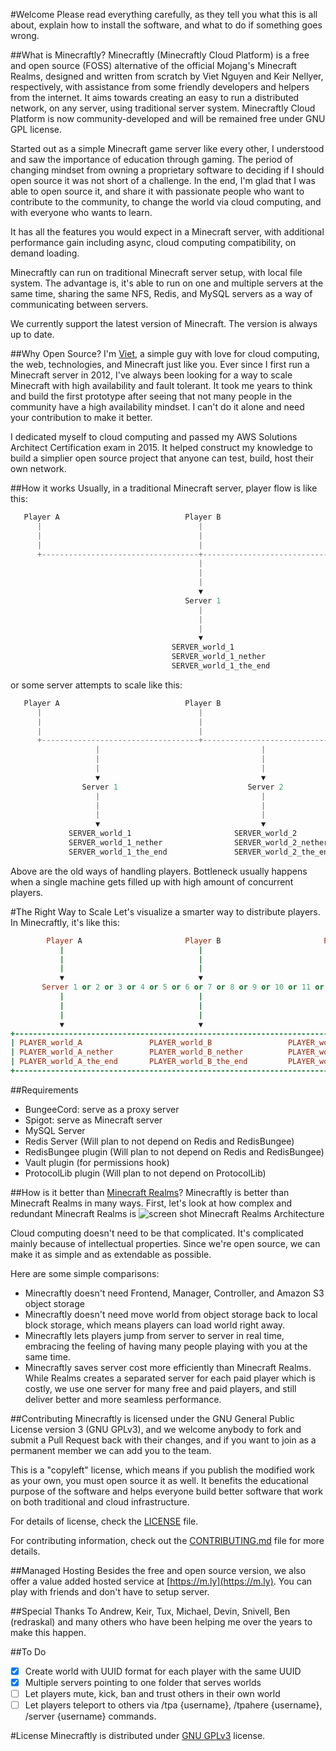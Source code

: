 #Welcome
  Please read everything carefully, as they tell you what this is all about, explain how to install the software, and what to do if something goes wrong. 

##What is Minecraftly?
  Minecraftly (Minecraftly Cloud Platform) is a free and open source (FOSS) alternative of the official Mojang's Minecraft Realms, designed and written from scratch by Viet Nguyen and Keir Nellyer, respectively, with assistance from some friendly developers and helpers from the internet. It aims towards creating an easy to run a distributed network, on any server, using traditional server system. Minecraftly Cloud Platform is now community-developed and will be remained free under GNU GPL license.
  
  Started out as a simple Minecraft game server like every other, I understood and saw the importance of education through gaming. The period of changing mindset from owning a proprietary software to deciding if I should open source it was not short of a challenge. In the end, I'm glad that I was able to open source it, and share it with passionate people who want to contribute to the community, to change the world via cloud computing, and with everyone who wants to learn.

  It has all the features you would expect in a Minecraft server, with additional performance gain
  including async, cloud computing compatibility, on demand
  loading.
  
  Minecraftly can run on traditional Minecraft server setup, with local file system. The advantage is, it's able to run on one and multiple servers at the same time, sharing the same NFS, Redis, and MySQL servers as a way of communicating between servers.
  
  We currently support the latest version of Minecraft. The version is always up to date.
  
##Why Open Source?
  I'm [Viet](https://twitter.com/vietdoge), a simple guy with love for cloud computing, the web, technologies, and Minecraft just like you. Ever since I first run a Minecraft server in 2012, I've always been looking for a way to scale Minecraft with high availability and fault tolerant. It took me years to think and build the first prototype after seeing that not many people in the community have a high availability mindset. I can't do it alone and need your contribution to make it better.
  
  I dedicated myself to cloud computing and passed my AWS Solutions Architect Certification exam in 2015. It helped construct my knowledge to build a simplier open source project that anyone can test, build, host their own network.
  
##How it works
 Usually, in a traditional Minecraft server, player flow is like this:
```go
   Player A                            Player B                            Player C
      |                                   |                                   |
      |                                   |                                   |
      |                                   |                                   |
      +-----------------------------------+-----------------------------------+
                                          |
                                          |
                                          |
                                          ▼ 
                                       Server 1
                                          |
                                          |
                                          |
                                          ▼ 
                                    SERVER_world_1
                                    SERVER_world_1_nether
                                    SERVER_world_1_the_end
```
or some server attempts to scale like this:
```go
   Player A                            Player B                            Player C
      |                                   |                                   |
      |                                   |                                   |
      |                                   |                                   |
      +-----------------------------------+-----------------------------------+
                   |                                    |
                   |                                    |
                   |                                    |
                   ▼                                    ▼ 
                Server 1                             Server 2
                   |                                    |
                   |                                    |
                   |                                    |
                   ▼                                    ▼ 
             SERVER_world_1                       SERVER_world_2
             SERVER_world_1_nether                SERVER_world_2_nether
             SERVER_world_1_the_end               SERVER_world_2_the_end
```
 Above are the old ways of handling players. Bottleneck usually happens when a single machine gets filled up with high amount of concurrent players.


#The Right Way to Scale
 Let's visualize a smarter way to distribute players. In Minecraftly, it's like this:
```ruby
        Player A                       Player B                       Player C
           |                              |                              |
           |                              |                              |
           |                              |                              |
           ▼                              ▼                              ▼
       Server 1 or 2 or 3 or 4 or 5 or 6 or 7 or 8 or 9 or 10 or 11 or 12... or ∞
           |                              |                              |
           |                              |                              |
           |                              |                              |
           ▼                              ▼                              ▼
+------------------------------------------------------------------------------------+
| PLAYER_world_A               PLAYER_world_B                 PLAYER_world_C         |
| PLAYER_world_A_nether        PLAYER_world_B_nether          PLAYER_world_C_nether  |
| PLAYER_world_A_the_end       PLAYER_world_B_the_end         PLAYER_world_C_the_end |
+------------------------------------------------------------------------------------+
```
  
##Requirements
 * BungeeCord: serve as a proxy server
 * Spigot: serve as Minecraft server
 * MySQL Server
 * Redis Server (Will plan to not depend on Redis and RedisBungee)
 * RedisBungee plugin (Will plan to not depend on Redis and RedisBungee)
 * Vault plugin (for permissions hook)
 * ProtocolLib plugin (Will plan to not depend on ProtocolLib)

##How is it better than [Minecraft Realms](https://minecraft.net/realms)?
 Minecraftly is better than Minecraft Realms in many ways. First, let's look at how complex and redundant Minecraft Realms is
![screen shot Minecraft Realms Architecture](https://media.amazonwebservices.com/blog/2014/minecraft_realms_arch_2.png)

 Cloud computing doesn't need to be that complicated. It's complicated mainly because of intellectual properties. Since we're open source, we can make it as simple and as extendable as possible.
 
 Here are some simple comparisons:
 * Minecraftly doesn't need Frontend, Manager, Controller, and Amazon S3 object storage
 * Minecraftly doesn't need move world from object storage back to local block storage, which means players can load world right away.
 * Minecraftly lets players jump from server to server in real time, embracing the feeling of having many people playing with you at the same time.
 * Minecraftly saves server cost more efficiently than Minecraft Realms. While Realms creates a separated server for each paid player which is costly, we use one server for many free and paid players, and still deliver better and more seamless performance.
 
##Contributing
  Minecraftly is licensed under the GNU General Public License version 3 (GNU GPLv3), and we welcome anybody to fork and submit a Pull Request back with their changes, and if you want to join as a permanent member we can add you to the team.
  
  This is a "copyleft" license, which means if you publish the modified work as your own, you must open source it as well. It benefits the educational purpose of the software and helps everyone build better software that work on both traditional and cloud infrastructure.
  
  For details of license, check the [LICENSE](LICENSE) file.

  For contributing information, check out the [CONTRIBUTING.md](CONTRIBUTING.md) file for more details.

##Managed Hosting
  Besides the free and open source version, we also offer a value added hosted service at [https://m.ly](https://m.ly). You can play with friends and don't have to setup server.
  
##Special Thanks To
  Andrew, Keir, Tux, Michael, Devin, Snivell, Ben (redraskal) and many others who have been helping me over the years to make this happen.
  
##To Do
- [x] Create world with UUID format for each player with the same UUID
- [x] Multiple servers pointing to one folder that serves worlds
- [ ] Let players mute, kick, ban and trust others in their own world
- [ ] Let players teleport to others via /tpa {username}, /tpahere {username}, /server {username} commands.

#License
 Minecraftly is distributed under [GNU GPLv3](LICENSE) license.
